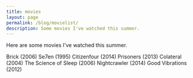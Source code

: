 ```yaml
---
title: movies
layout: page
permalink: /blog/movielist/
description: Some movies I've watched this summer.
---
```

<p>Here are some movies I've watched this summer.</p>
Brick (2006)  
Se7en (1995)  
Citizenfour (2014)  
Prisoners (2013)  
Colateral (2004)
The Science of Sleep (2006)
Nightcrawler (2014)
Good Vibrations (2012)